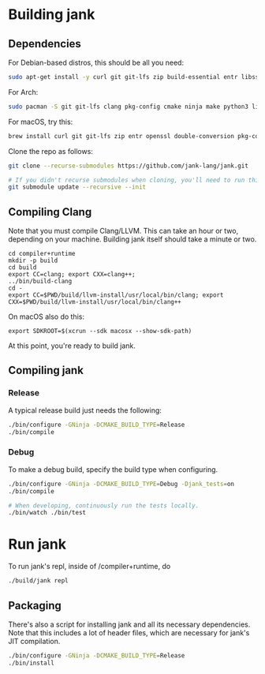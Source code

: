 # Building jank
## Dependencies
For Debian-based distros, this should be all you need:

```bash
sudo apt-get install -y curl git git-lfs zip build-essential entr libssl-dev libdouble-conversion-dev pkg-config ninja-build python3-pip cmake debhelper devscripts gnupg zlib1g-dev entr libffi-dev clang libzip-dev libbz2-dev doctest-dev libboost-all-dev gcc-14 g++-14
```

For Arch:

```bash
sudo pacman -S git git-lfs clang pkg-config cmake ninja make python3 libffi entr doctest boost libzip lbzip2
```

For macOS, try this:

```bash
brew install curl git git-lfs zip entr openssl double-conversion pkg-config ninja python cmake gnupg zlib doctest boost libzip lbzip2
```

Clone the repo as follows:

```bash
git clone --recurse-submodules https://github.com/jank-lang/jank.git

# If you didn't recurse submodules when cloning, you'll need to run this.
git submodule update --recursive --init
```

## Compiling Clang
Note that you must compile Clang/LLVM. This can take an hour or two,
depending on your machine. Building jank itself should take a minute or two.

```
cd compiler+runtime
mkdir -p build
cd build
export CC=clang; export CXX=clang++;
../bin/build-clang
cd -
export CC=$PWD/build/llvm-install/usr/local/bin/clang; export CXX=$PWD/build/llvm-install/usr/local/bin/clang++
```

On macOS also do this:
```
export SDKROOT=$(xcrun --sdk macosx --show-sdk-path)
```

At this point, you're ready to build jank.


## Compiling jank

### Release
A typical release build just needs the following:

```bash
./bin/configure -GNinja -DCMAKE_BUILD_TYPE=Release
./bin/compile
```

### Debug
To make a debug build, specify the build type when configuring.

```bash
./bin/configure -GNinja -DCMAKE_BUILD_TYPE=Debug -Djank_tests=on
./bin/compile

# When developing, continuously run the tests locally.
./bin/watch ./bin/test
```

# Run jank
To run jank's repl, inside of /compiler+runtime, do
```bash
./build/jank repl
```

## Packaging
There's also a script for installing jank and all its necessary dependencies.
Note that this includes a lot of header files, which are necessary for jank's
JIT compilation.

```bash
./bin/configure -GNinja -DCMAKE_BUILD_TYPE=Release
./bin/install
```
